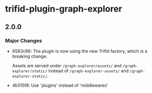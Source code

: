 # trifid-plugin-graph-explorer

## 2.0.0

### Major Changes

- 6583c86: The plugin is now using the new Trifid factory, which is a breaking change.

  Assets are served under `/graph-explorer/assets/` and `/graph-explorer/static/` instead of `/graph-explorer-assets/` and `/graph-explorer-static/`.

- 4b515f8: Use 'plugins' instead of 'middlewares'
